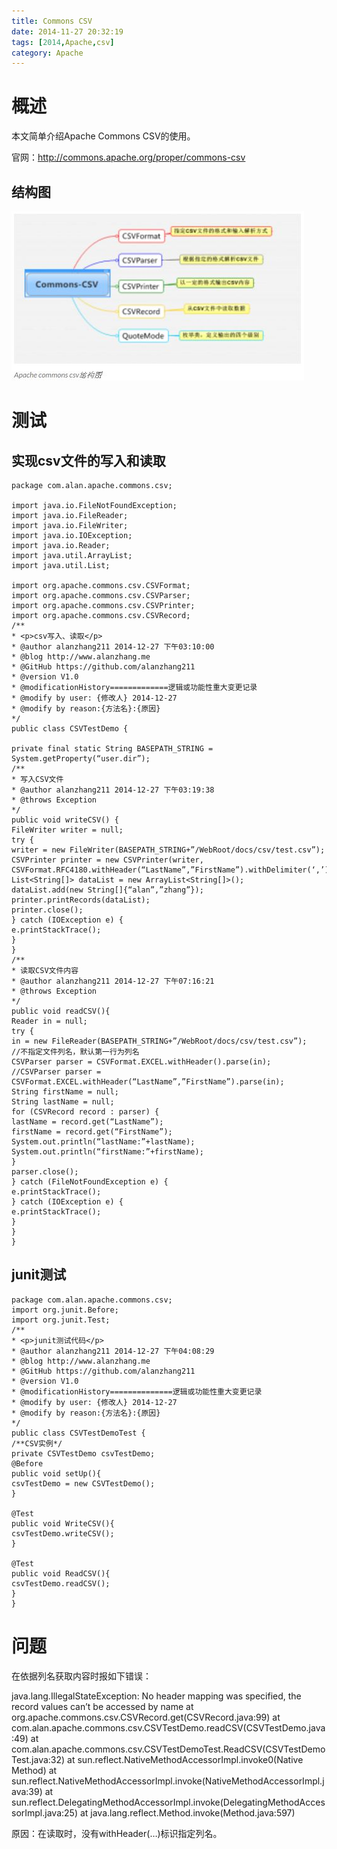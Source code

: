 ```yaml
---
title: Commons CSV
date: 2014-11-27 20:32:19
tags: [2014,Apache,csv]
category: Apache
---
```


# 概述
本文简单介绍Apache Commons CSV的使用。

官网：http://commons.apache.org/proper/commons-csv

## 结构图
![](https://github.com/alanzhang211/blog-image/raw/master/2014/11/%E6%8D%95%E8%8E%B7.JPG)

<!--more-->

# 测试
## 实现csv文件的写入和读取
```
package com.alan.apache.commons.csv;

import java.io.FileNotFoundException;
import java.io.FileReader;
import java.io.FileWriter;
import java.io.IOException;
import java.io.Reader;
import java.util.ArrayList;
import java.util.List;

import org.apache.commons.csv.CSVFormat;
import org.apache.commons.csv.CSVParser;
import org.apache.commons.csv.CSVPrinter;
import org.apache.commons.csv.CSVRecord;
/**
* <p>csv写入、读取</p>
* @author alanzhang211 2014-12-27 下午03:10:00
* @blog http://www.alanzhang.me
* @GitHub https://github.com/alanzhang211
* @version V1.0
* @modificationHistory=============逻辑或功能性重大变更记录
* @modify by user: {修改人} 2014-12-27
* @modify by reason:{方法名}:{原因}
*/
public class CSVTestDemo {

private final static String BASEPATH_STRING = System.getProperty(“user.dir”);
/**
* 写入CSV文件
* @author alanzhang211 2014-12-27 下午03:19:38
* @throws Exception
*/
public void writeCSV() {
FileWriter writer = null;
try {
writer = new FileWriter(BASEPATH_STRING+”/WebRoot/docs/csv/test.csv”);
CSVPrinter printer = new CSVPrinter(writer, CSVFormat.RFC4180.withHeader(“LastName”,”FirstName”).withDelimiter(‘,’));
List<String[]> dataList = new ArrayList<String[]>();
dataList.add(new String[]{“alan”,”zhang”});
printer.printRecords(dataList);
printer.close();
} catch (IOException e) {
e.printStackTrace();
}
}
/**
* 读取CSV文件内容
* @author alanzhang211 2014-12-27 下午07:16:21
* @throws Exception
*/
public void readCSV(){
Reader in = null;
try {
in = new FileReader(BASEPATH_STRING+”/WebRoot/docs/csv/test.csv”);
//不指定文件列名，默认第一行为列名
CSVParser parser = CSVFormat.EXCEL.withHeader().parse(in);
//CSVParser parser = CSVFormat.EXCEL.withHeader(“LastName”,”FirstName”).parse(in);
String firstName = null;
String lastName = null;
for (CSVRecord record : parser) {
lastName = record.get(“LastName”);
firstName = record.get(“FirstName”);
System.out.println(“lastName:”+lastName);
System.out.println(“firstName:”+firstName);
}
parser.close();
} catch (FileNotFoundException e) {
e.printStackTrace();
} catch (IOException e) {
e.printStackTrace();
}
}
}

```

## junit测试
```
package com.alan.apache.commons.csv;
import org.junit.Before;
import org.junit.Test;
/**
* <p>junit测试代码</p>
* @author alanzhang211 2014-12-27 下午04:08:29
* @blog http://www.alanzhang.me
* @GitHub https://github.com/alanzhang211
* @version V1.0
* @modificationHistory==============逻辑或功能性重大变更记录
* @modify by user: {修改人} 2014-12-27
* @modify by reason:{方法名}:{原因}
*/
public class CSVTestDemoTest {
/**CSV实例*/
private CSVTestDemo csvTestDemo;
@Before
public void setUp(){
csvTestDemo = new CSVTestDemo();
}

@Test
public void WriteCSV(){
csvTestDemo.writeCSV();
}

@Test
public void ReadCSV(){
csvTestDemo.readCSV();
}
}
```

# 问题
在依据列名获取内容时报如下错误：

java.lang.IllegalStateException: No header mapping was specified, the record values can’t be accessed by name
at org.apache.commons.csv.CSVRecord.get(CSVRecord.java:99)
at com.alan.apache.commons.csv.CSVTestDemo.readCSV(CSVTestDemo.java:49)
at com.alan.apache.commons.csv.CSVTestDemoTest.ReadCSV(CSVTestDemoTest.java:32)
at sun.reflect.NativeMethodAccessorImpl.invoke0(Native Method)
at sun.reflect.NativeMethodAccessorImpl.invoke(NativeMethodAccessorImpl.java:39)
at sun.reflect.DelegatingMethodAccessorImpl.invoke(DelegatingMethodAccessorImpl.java:25)
at java.lang.reflect.Method.invoke(Method.java:597)

原因：在读取时，没有withHeader(…)标识指定列名。
